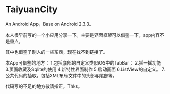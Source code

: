 TaiyuanCity
===========

An Android App，Base on Android 2.3.3。

本人很早前写的一个小应用分享一下。主要是界面框架可以借鉴一下，app内容不是重点。

其中也借鉴了别人的一些东西，现在找不到链接了。

本App可借鉴的地方：
1.包括底部的自定义类似iOS中的TabBar；
2.摇一摇功能
3.页面收藏及Sqlite的使用
4.新特性界面制作
5.启动画面
6.ListView的自定义。
7.公共代码的抽取，包括XML布局文件中的头部与尾部等。

代码写的不足的地方敬请指正，Thks。

